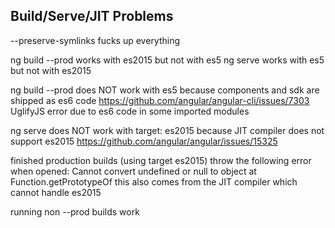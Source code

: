## Build/Serve/JIT Problems

--preserve-symlinks fucks up everything

ng build --prod works with es2015 but not with es5
ng serve works with es5 but not with es2015

ng build --prod does NOT work with es5 because components and sdk are shipped as es6 code
    https://github.com/angular/angular-cli/issues/7303
    UglifyJS error due to es6 code in some imported modules

ng serve does NOT work with target: es2015 because JIT compiler does not support es2015
        https://github.com/angular/angular/issues/15325

finished production builds (using target es2015) throw the following error when opened:
    Cannot convert undefined or null to object at Function.getPrototypeOf
    this also comes from the JIT compiler which cannot handle es2015

running non --prod builds work